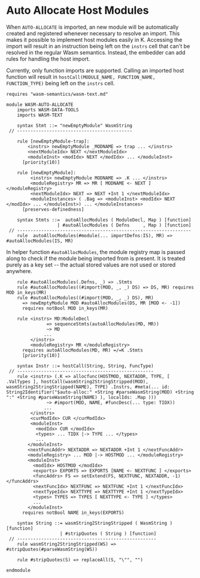 Auto Allocate Host Modules
==========================

When `AUTO-ALLOCATE` is imported, an new module will be automatically created and registered whenever necessary to resolve an import.
This makes it possible to implement host modules easily in K.
Accessing the import will result in an instruction being left on the `instrs` cell that can't be resolved in the regular Wasm semantics.
Instead, the embedder can add rules for handling the host import.

Currently, only function imports are supported.
Calling an imported host function will result in `hostCall(MODULE_NAME, FUNCTION_NAME, FUNCTION_TYPE)` being left on the `instrs` cell.

```k
requires "wasm-semantics/wasm-text.md"

module WASM-AUTO-ALLOCATE
    imports WASM-DATA-TOOLS
    imports WASM-TEXT

    syntax Stmt ::= "newEmptyModule" WasmString
 // -------------------------------------------

    rule [newEmptyModule-trap]:
        <instrs> newEmptyModule _MODNAME => trap ... </instrs>
        <nextModuleIdx> NEXT </nextModuleIdx>
        <moduleInst> <modIdx> NEXT </modIdx> ... </moduleInst>
      [priority(10)]

    rule [newEmptyModule]:
         <instrs> newEmptyModule MODNAME => .K ... </instrs>
         <moduleRegistry> MR => MR [ MODNAME <- NEXT ] </moduleRegistry>
         <nextModuleIdx> NEXT => NEXT +Int 1 </nextModuleIdx>
         <moduleInstances> ( .Bag => <moduleInst> <modIdx> NEXT </modIdx> ... </moduleInst>) ... </moduleInstances>
      [preserves-definedness]

    syntax Stmts ::=  autoAllocModules ( ModuleDecl, Map ) [function]
                   | #autoAllocModules ( Defns     , Map ) [function]
 // -----------------------------------------------------------------
    rule  autoAllocModules(#module(... importDefns:IS), MR) => #autoAllocModules(IS, MR)
```

In helper function `#autoAllocModules`, the module registry map is passed along to check if the module being imported from is present.
It is treated purely as a key set -- the actual stored values are not used or stored anywhere.

```k
    rule #autoAllocModules(.Defns, _) => .Stmts
    rule #autoAllocModules((#import(MOD, _, _) DS) => DS, MR) requires MOD in_keys(MR)
    rule #autoAllocModules((#import(MOD, _, _) DS), MR)
      => newEmptyModule MOD #autoAllocModules(DS, MR [MOD <- -1])
      requires notBool MOD in_keys(MR)

    rule <instrs> MD:ModuleDecl
               => sequenceStmts(autoAllocModules(MD, MR))
               ~> MD
              ...
         </instrs>
         <moduleRegistry> MR </moduleRegistry>
      requires autoAllocModules(MD, MR) =/=K .Stmts
      [priority(10)]

    syntax Instr ::= hostCall(String, String, FuncType)
 // ---------------------------------------------------
    rule <instrs> (.K => allocfunc(HOSTMOD, NEXTADDR, TYPE, [ .ValTypes ], hostCall(wasmString2StringStripped(MOD), wasmString2StringStripped(NAME), TYPE) .Instrs, #meta(... id: String2Identifier("$auto-alloc:" +String #parseWasmString(MOD) +String ":" +String #parseWasmString(NAME) ), localIds: .Map )))
               ~> #import(MOD, NAME, #funcDesc(... type: TIDX))
              ...
         </instrs>
         <curModIdx> CUR </curModIdx>
         <moduleInst>
           <modIdx> CUR </modIdx>
           <types> ... TIDX |-> TYPE ... </types>
           ...
        </moduleInst>
        <nextFuncAddr> NEXTADDR => NEXTADDR +Int 1 </nextFuncAddr>
        <moduleRegistry> ... MOD |-> HOSTMOD ... </moduleRegistry>
        <moduleInst>
          <modIdx> HOSTMOD </modIdx>
          <exports> EXPORTS => EXPORTS [NAME <- NEXTFUNC ] </exports>
          <funcAddrs> FS => setExtend(FS, NEXTFUNC, NEXTADDR, -1) </funcAddrs>
          <nextFuncIdx> NEXTFUNC => NEXTFUNC +Int 1 </nextFuncIdx>
          <nextTypeIdx> NEXTTYPE => NEXTTYPE +Int 1 </nextTypeIdx>
          <types> TYPES => TYPES [ NEXTTYPE <- TYPE ] </types>
          ...
        </moduleInst>
      requires notBool NAME in_keys(EXPORTS)

    syntax String ::= wasmString2StringStripped ( WasmString ) [function]
                    | #stripQuotes ( String ) [function]
 // ----------------------------------------------------
    rule wasmString2StringStripped(WS) => #stripQuotes(#parseWasmString(WS))

    rule #stripQuotes(S) => replaceAll(S, "\"", "")

endmodule
```
